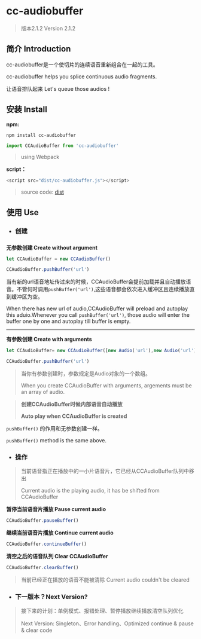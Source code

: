 # cc-audiobuffer

> 版本2.1.2 Version 2.1.2



## 简介 Introduction

cc-audiobuffer是一个使切片的连续语音重新组合在一起的工具。

cc-audiobuffer helps you splice continuous audio fragments.



让语音排队起来 Let's queue those audios !



## 安装 Install

**npm:**

```shell
npm install cc-audiobuffer
```

```javascript
import CCAudioBuffer from 'cc-audiobuffer'
```

> using Webpack



**script：**

```javascript
<script src="dist/cc-audiobuffer.js"></script>
```

> source code: [dist](https://github.com/Chan-Chun/cc-audiobuffer/tree/master/dist)



## 使用 Use

* ### 创建

  ### 

**无参数创建 Create without argument**

```javascript
let CCAudioBuffer = new CCAudioBuffer()

CCAudioBuffer.pushBuffer('url')
```

当有新的url语音地址传过来的时候，CCAudioBuffer会提前加载并且自动播放语音。不管何时调用`pushBuffer('url')`,这些语音都会依次进入缓冲区且连续播放直到缓冲区为空。

When there has new url of audio,CCAudioBuffer will preload and autoplay this aduio.Whenever you call `pushBuffer('url')`, those audio will enter the buffer one by one and autoplay till buffer is empty. 

---



**有参数创建 Create with arguments**

```javascript
let CCAudioBuffer= new CCAudioBuffer([new Audio('url'),new Audio('url'),new Audio('url')])

CCAudioBuffer.pushBuffer('url')
```

> 当你有参数创建时，参数规定是Audio对象的一个数组。
>
> When you create CCAudioBuffer with arguments, argements must be an array of audio.




> **创建CCAudioBuffer时候内部语音自动播放**
>
> **Auto play when CCAudioBuffer is created**



`pushBuffer()` 的作用和无参数创建一样。

`pushBuffer()` method is the same above.





* ### 操作

> 当前语音指正在播放中的一小片语音片，它已经从CCAudioBuffer队列中移出
>
> Current audio is the playing audio, it has be shifted from CCAudioBuffer



**暂停当前语音片播放 Pause current audio** 

```javascript
CCAudioBuffer.pauseBuffer()
```



**继续当前语音片播放 Continue current audio** 

```javascript
CCAudioBuffer.continueBuffer()
```



**清空之后的语音队列 Clear CCAudioBuffer** 

```javascript
CCAudioBuffer.clearBuffer()
```

>当前已经正在播放的语音不能被清除 Current audio couldn't be cleared



* ### 下一版本？Next Version?

> 接下来的计划：单例模式、报错处理、暂停播放继续播放清空队列优化
>
> Next Version: Singleton、Error handling、Optimized  continue & pause & clear code



